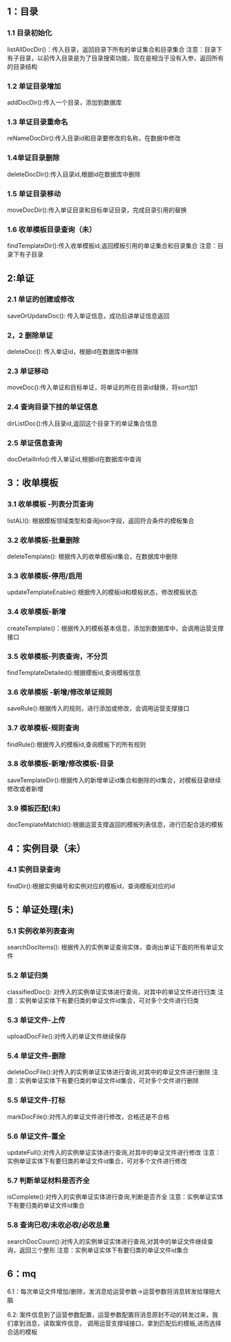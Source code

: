 
## 1：目录

### 1.1 目录初始化
 listAllDocDir()：传入目录，返回目录下所有的单证集合和目录集合
 注意：目录下有子目录，以前传入目录是为了目录搜索功能，现在是相当于没有入参，返回所有的目录结构

### 1.2 单证目录增加
 addDocDir():传入一个目录，添加到数据库

### 1.3 单证目录重命名
 reNameDocDir():传入目录id和目录要修改的名称，在数据中修改

### 1.4单证目录删除 
 deleteDocDir():传入目录id,根据id在数据库中删除

### 1.5 单证目录移动
 moveDocDir():传入单证目录和目标单证目录，完成目录引用的替换

### 1.6 收单模板目录查询（未）
 findTemplateDir():传入收单模板id,返回模板引用的单证集合和目录集合
 注意：目录下有子目录


## 2:单证

### 2.1 单证的创建或修改
saveOrUpdateDoc(): 传入单证信息，成功后讲单证信息返回

### 2，2 删除单证
deleteDoc(): 传入单证id，根据id在数据库中删除

### 2.3 单证移动
moveDoc():传入单证和目标单证，将单证的所在目录id替换，将sort加1

### 2.4 查询目录下挂的单证信息
dirListDoc():传入目录id,返回这个目录下的单证集合信息

### 2.5 单证信息查询
docDetailInfo():传入单证id,根据id在数据库中查询


## 3：收单模板

### 3.1 收单模板 -列表分页查询
listALl(): 根据模板领域类型和查询json字段，返回符合条件的模板集合

### 3.2 收单模板-批量删除
deleteTemplate(): 根据传入的收单模板id集合，在数据库中删除

### 3.3 收单模板-停用/启用
updateTemplateEnable():根据传入的模板id和模板状态，修改模板状态

### 3.4  收单模板-新增
createTemplate()：根据传入的模板基本信息，添加到数据库中，会调用运营支撑接口

### 3.5 收单模板-列表查询，不分页
findTemplateDetailed():根据模板id,查询模板信息

### 3.6 收单模板 -新增/修改单证规则
saveRule():根据传入的规则，进行添加或修改，会调用运营支撑接口

### 3.7 收单模板-规则查询
findRule():根据传入的模板id,查询模板下的所有规则

### 3.8 收单模板-新增/修改模板-目录
saveTemplateDir():根据传入的新增单证id集合和删除的id集合，对模板目录继续修改或者新增

### 3.9 模板匹配(未)
docTemplateMatchId():根据运营支撑返回的模板列表信息，进行匹配合适的模板

## 4：实例目录（未）

### 4.1 实例目录查询
findDir():根据实例编号和实例对应的模板id，查询模板对应的id


## 5：单证处理(未)

### 5.1 实例收单列表查询
searchDocItems(): 根据传入的实例单证查询实体，查询出单证下面的所有单证文件

### 5.2 单证归类
classifiedDoc(): 对传入的实例单证实体进行查询，对其中的单证文件进行归类
注意：实例单证实体下有要归类的单证文件id集合，可对多个文件进行归类

### 5.3 单证文件-上传 
uploadDocFile():对传入的单证文件继续保存

















































































### 5.4 单证文件-删除
deleteDocFile():对传入的实例单证实体进行查询,对其中的单证文件进行删除
注意：实例单证实体下有要归类的单证文件id集合，可对多个文件进行删除

### 5.5 单证文件-打标
markDocFile():对传入的单证文件进行修改，合格还是不合格

### 5.6 单证文件-置全
updateFull():对传入的实例单证实体进行查询,对其中的单证文件进行修改
注意：实例单证实体下有要归类的单证文件id集合，可对多个文件进行修改

### 5.7 判断单证材料是否齐全
isComplete():对传入的实例单证实体进行查询,判断是否齐全
注意：实例单证实体下有要归类的单证文件id集合

### 5.8 查询已收/未收必收/必收总量
searchDocCount():对传入的实例单证实体进行查询,对其中的单证文件继续查询，返回三个整形
注意：实例单证实体下有要归类的单证文件id集合

## 6：mq

 6.1：每次单证文件增加/删除，发消息给运营参数->运营参数将消息转发给理赔大脑

 6.2: 案件信息到了运营参数配置，运营参数配置将消息原封不动的转发过来，我们拿到消息，读取案件信息，
      调用运营支撑域接口，拿到匹配后的模板,进而选择合适的模板
         





 